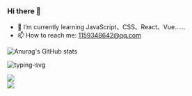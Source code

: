 ### Hi there 👋

- 🌱 I’m currently learning JavaScript、CSS、React、Vue......
- 📫 How to reach me: 1159348642@qq.com



![Anurag's GitHub stats](https://github-readme-stats.vercel.app/api?username=Enternity-Yu&show_icons=true&theme=tokyonight)


<p> <!--align="center"-->
   <img src="https://readme-typing-svg.herokuapp.com?color=28696B&size=21&center=true&lines=%E9%97%AA%E9%97%AA%E5%8F%91%E4%BA%AE%EF%BC%8C%E9%97%AA%E9%97%AA%E5%8F%91%E4%BA%AE;Enternity-Yu+%E7%A5%9D%E4%BD%A0%E4%BB%8A%E6%97%A5%E6%84%89%E5%BF%AB" alt="typing-svg">
</p>

<div>  <!--align="center"-->
    <img  src="https://github-readme-streak-stats.herokuapp.com/?user=Enternity-Yu" />
</div>

<div> <!--align="center"-->
    <img src="https://activity-graph.herokuapp.com/graph?username=Enternity-Yu&theme=xcode" />
</div>

<!--
**Enternity-Yu/Enternity-Yu** is a ✨ _special_ ✨ repository because its `README.md` (this file) appears on your GitHub profile.

Here are some ideas to get you started:

- 🔭 I’m currently working on ...
- 🌱 I’m currently learning ...
- 👯 I’m looking to collaborate on ...
- 🤔 I’m looking for help with ...
- 💬 Ask me about ...
- 📫 How to reach me: ...
- 😄 Pronouns: ...
- ⚡ Fun fact: ...
[![Anurag's github stats](https://github-readme-stats.vercel.app/api?username=Enternity-Yu)](https://github.com/anuraghazra/github-readme-stats)
-->

